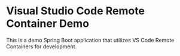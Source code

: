 # Visual Studio Code Remote Container Demo
This is a demo Spring Boot application that utilizes VS Code Remote Containers for development.
